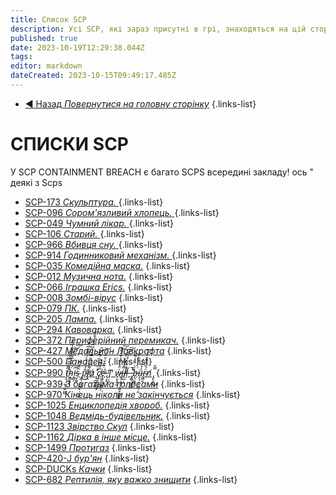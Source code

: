 ```yaml
---
title: Список SCP
description: Усі SCP, які зараз присутні в грі, знаходяться на цій сторінці.
published: true
date: 2023-10-19T12:29:38.044Z
tags: 
editor: markdown
dateCreated: 2023-10-15T09:49:17.485Z
---
```


- [:arrow_backward: Назад *Повернутися на головну сторінку*](/ua/home)
{.links-list}
# СПИСКИ SCP
У SCP CONTAINMENT BREACH є багато SCPS всередині закладу! ось " деякі з Scps
- [SCP-173 *Скульптура.* ](/uk/game/scps/173)
{.links-list}
- [SCP-096 *Сором'язливий хлопець.* ](/uk/game/scps/096)
{.links-list}
- [SCP-049 *Чумний лікар.* ](/uk/game/scps/049)
{.links-list}
- [SCP-106 *Старий.* ](/uk/game/scps/106)
{.links-list}
- [SCP-966 *Вбивця сну.* ](/uk/game/scps/966)
{.links-list}
- [SCP-914 *Годинниковий механізм.* ](/uk/game/scps/914)
{.links-list}
- [SCP-035 *Комедійна маска.*](/uk/game/scps/035)
{.links-list}
- [SCP-012 *Музична нота*.](/uk/game/scps/012)
{.links-list}
- [SCP-066 *Іграшка Erics.*](/en/game/scps/066)
{.links-list}
- [SCP-008 *Зомбі-вірус*](/en/game/scps/008)
{.links-list}
- [SCP-079 *ПК.*](/en/game/scps/079)
{.links-list}
- [SCP-205 *Лампа.*](/en/game/scps/205)
{.links-list}
- [SCP-294 *Кавоварка.*](/en/game/scps/294)
{.links-list}
- [SCP-372 *Периферійний перемикач.*](/uk/game/scps/372)
{.links-list}
- [SCP-427 *Медальйон Лавкрафта*](/uk/game/scps/427)
{.links-list}
- [SCP-500 *Панацея.*](/uk/game/scps/500)
{.links-list}
- [SCP-990 *t̷̡̞̜̤̲͓̣͍͖̰͌̊͂̑̈́̆̓́̉͗̃̋́̅̕ḧ̴̝̳͙̬͆̓̑̅̌͂̑̃͠͝͠ͅi̴̯̳̦͆̇s̴̜̟͈̈̄̂́̈́ ̧̰̜̯̪̲̻̙̣̮͔͍p̷̛̐̒̓̀͛̈́̿͋͆̑̑͗͜l̸̨̹̼͌̈́͌̎̿̀̈́͆̈́̋̈́̐͋á̷ ̛͓̠̪͓̬̻̊̈́̀̀̅͑͆̋͝ç̸͍̱̭͕̩̼̙̅͐́̃̾e̴̢̲͍͇͖͇̗̖͑̇͛̑̌̇̆̈̀͗̈͘̕͝ ̵̢͔̥Ͳ̟̣̖̤ ẃ̷̟̮͉̥̮̈̽̆̉̍̍̌̐͌͝͠i̶̡̢̧̡͎͓͍͓͖̫͚͌̾͌̔͑͐l̸̛̦̺̣̼̓̎́̀́̍̎̓͠͠l̵̗̆ ̶̚̚ ̡̨̖̪̖͖͚͖̎̋͑̈͒̾͂͘͠b̶̩̹͚̪̗͑̓́̊̑́ṹ̴̞̖̜̙͈̮̺̜̭̉̃͛̒r̴̢̻̬̈́̏̇̐̌̌̓̒͠n̸ ̢̙̩̪̿̌͜*](/uk/game/scps/990)
{.links-list}
- [SCP-939 *З багатьма голосами*](/uk/game/scps/939)
{.links-list}
- [SCP-970 *Кінець ніколи не закінчується*](/uk/game/scps/970)
{.links-list}
- [SCP-1025 *Енциклопедія хвороб.*](/uk/game/scps/1025)
{.links-list}
- [SCP-1048 *Ведмідь-будівельник.*](/uk/game/scps/1048)
{.links-list}
- [SCP-1123 *Звірство Скул*](/uk/game/scps/1123)
{.links-list}
- [SCP-1162 *Дірка в інше місце.*](/uk/game/scps/1162)
{.links-list}
- [SCP-1499 *Протигаз*](/uk/game/scps/1499)
{.links-list}
- [SCP-420-J *бур'ян*](/uk/game/scps/420-j)
{.links-list}
- [SCP-DUCKs *Качки*](/uk/game/scps/ducks)
{.links-list}
- [SCP-682 *Рептилія, яку важко знищити*](/uk/game/scps/682)
{.links-list}
